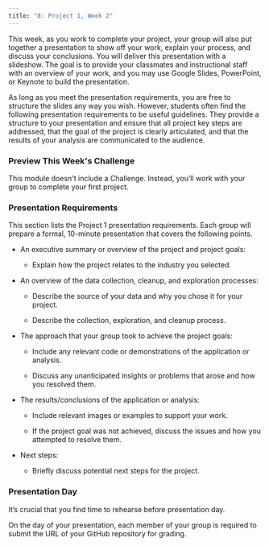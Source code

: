 ```yaml
---
title: "8: Project 1, Week 2"
---
```


<img style="display: none;" src="https://static.bc-edx.com/data/dl-1-2/m8/lms/img/banner.jpg" alt="lesson banner" />

This week, as you work to complete your project, your group will also put together a presentation to show off your work, explain your process, and discuss your conclusions. You will deliver this presentation with a slideshow. The goal is to provide your classmates and instructional staff with an overview of your work, and you may use Google Slides, PowerPoint, or Keynote to build the presentation.

As long as you meet the presentation requirements, you are free to structure the slides any way you wish. However, students often find the following presentation requirements to be useful guidelines. They provide a structure to your presentation and ensure that all project key steps are addressed, that the goal of the project is clearly articulated, and that the results of your analysis are communicated to the audience.

### Preview This Week's Challenge

This module doesn't include a Challenge. Instead, you’ll work with your group to complete your first project.

### Presentation Requirements

This section lists the Project 1 presentation requirements. Each group will prepare a formal, 10-minute presentation that covers the following points.

* An executive summary or overview of the project and project goals:

  * Explain how the project relates to the industry you selected.

* An overview of the data collection, cleanup, and exploration processes:

  * Describe the source of your data and why you chose it for your project.

  * Describe the collection, exploration, and cleanup process.

* The approach that your group took to achieve the project goals:

  * Include any relevant code or demonstrations of the application or analysis.

  * Discuss any unanticipated insights or problems that arose and how you resolved them.

* The results/conclusions of the application or analysis:

  * Include relevant images or examples to support your work.

  * If the project goal was not achieved, discuss the issues and how you attempted to resolve them.

* Next steps:

  * Briefly discuss potential next steps for the project.

### Presentation Day

It’s crucial that you find time to rehearse before presentation day.

On the day of your presentation, each member of your group is required to submit the URL of your GitHub repository for grading.
